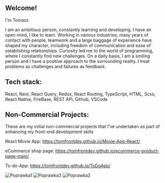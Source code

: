 ## Welcome! 

I'm Tomasz

I am an ambitious person, constantly learning and developing. I have an open mind, I like to learn. Working in various industries, many years of contact with people, teamwork and a large baggage of experience have shaped my character, including freedom of communication and ease of establishing relationships. Curiosity led me to the world of programming, where I constantly find new challenges. On a daily basis, I am a smiling person and I have a positive approach to the surrounding reality. I treat problems as challenges and failures as feedback. 

## Tech stack: 

React, Next, React Query, Redux, React Routing, TypeScript, HTML, Scss, React Native, FireBase, REST APi, Github, VSCode

## Non-Commercial Projects: 

These are my initial non-commercial projects that I've undertaken as part of enhancing my front-end development skills

React Movie App: https://tomfrontdev.github.io/Movie-App-React/

eCommerce shop page: https://tomfrontdev.github.io/ecommerce-product-page-main/

To-do-App: https://tomfrontdev.github.io/ToDoApp/


![Poprawka1](https://github.com/tomfrontdev/tomfrontdev/assets/104151413/5ae4f2ab-45f0-4b03-b629-d610dbe0df91)
![Poprawka3](https://github.com/tomfrontdev/tomfrontdev/assets/104151413/eff2a9ff-ae9b-4408-a0d6-4e35fb130ff2)
![Poprawka2](https://github.com/tomfrontdev/tomfrontdev/assets/104151413/fe1b4d35-f3d0-4283-acf2-f85f10a2b01f)

